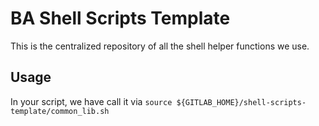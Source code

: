 # BA Shell Scripts Template
This is the centralized repository of all the shell helper functions we use.

## Usage
In your script, we have call it via `source ${GITLAB_HOME}/shell-scripts-template/common_lib.sh`
